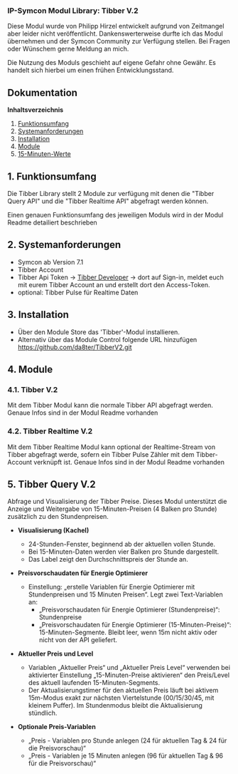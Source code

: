 ### IP-Symcon Modul Library: Tibber V.2 
 
Diese Modul wurde von Philipp Hirzel entwickelt aufgrund von Zeitmangel aber leider nicht veröffentlicht. Dankenswerterweise durfte ich das Modul übernehmen und der Symcon Community zur Verfügung stellen. Bei Fragen oder Wünschem gerne Meldung an mich.
  
Die Nutzung des Moduls geschieht auf eigene Gefahr ohne Gewähr. Es handelt sich hierbei um einen frühen Entwicklungsstand.

## Dokumentation

**Inhaltsverzeichnis**

1. [Funktionsumfang](#1-funktionsumfang) 
2. [Systemanforderungen](#2-systemanforderungen)
3. [Installation](#3-installation)
4. [Module](#4-module)
5. [15-Minuten-Werte](#5-15-minuten-werte)

## 1. Funktionsumfang

Die Tibber Library stellt 2 Module zur verfügung mit denen die "Tibber Query API" und die "Tibber Realtime API" abgefragt werden können.

Einen genauen Funktionsumfang des jeweiligen Moduls wird in der Modul Readme detailiert beschrieben

## 2. Systemanforderungen
- Symcon ab Version 7.1
- Tibber Account
- Tibber Api Token -> [Tibber Developer](https://developer.tibber.com/) -> dort auf Sign-in, meldet euch mit eurem Tibber Account an und erstellt dort den Access-Token.
- optional: Tibber Pulse für Realtime Daten

## 3. Installation

* Über den Module Store das 'Tibber'-Modul installieren.
* Alternativ über das Module Control folgende URL hinzufügen https://github.com/da8ter/TibberV2.git


## 4. Module

### 4.1. Tibber V.2

Mit dem Tibber Modul kann die normale Tibber API abgefragt werden.
Genaue Infos sind in der Modul Readme vorhanden

### 4.2. Tibber Realtime V.2

Mit dem Tibber Realtime Modul kann optional der Realtime-Stream von Tibber abgefragt werde, sofern ein Tibber Pulse Zähler mit dem Tibber-Account verknüpft ist.
Genaue Infos sind in der Modul Readme vorhanden

## 5. Tibber Query V.2

Abfrage und Visualisierung der Tibber Preise.
Dieses Modul unterstützt die Anzeige und Weitergabe von 15-Minuten-Preisen (4 Balken pro Stunde) zusätzlich zu den Stundenpreisen.

- **Visualisierung (Kachel)**
  - 24-Stunden-Fenster, beginnend ab der aktuellen vollen Stunde.
  - Bei 15-Minuten-Daten werden vier Balken pro Stunde dargestellt.
  - Das Label zeigt den Durchschnittspreis der Stunde an.

- **Preisvorschaudaten für Energie Optimierer**
  - Einstellung: „erstelle Variablen für Energie Optimierer mit Stundenpreisen und 15 Minuten Preisen“. Legt zwei Text-Variablen an:
    - „Preisvorschaudaten für Energie Optimierer (Stundenpreise)“: Stundenpreise
    - „Preisvorschaudaten für Energie Optimierer (15-Minuten-Preise)“: 15-Minuten-Segmente. Bleibt leer, wenn 15m nicht aktiv oder nicht von der API geliefert.

- **Aktueller Preis und Level**
  - Variablen „Aktueller Preis“ und „Aktueller Preis Level“ verwenden bei aktivierter Einstellung „15-Minuten-Preise aktivieren“ den Preis/Level des aktuell laufenden 15-Minuten-Segments.
  - Der Aktualisierungstimer für den aktuellen Preis läuft bei aktivem 15m-Modus exakt zur nächsten Viertelstunde (00/15/30/45, mit kleinem Puffer). Im Stundenmodus bleibt die Aktualisierung stündlich.

- **Optionale Preis-Variablen**
  - „Preis - Variablen pro Stunde anlegen (24 für aktuellen Tag & 24 für die Preisvorschau)“
  - „Preis - Variablen je 15 Minuten anlegen (96 für aktuellen Tag & 96 für die Preisvorschau)“

  